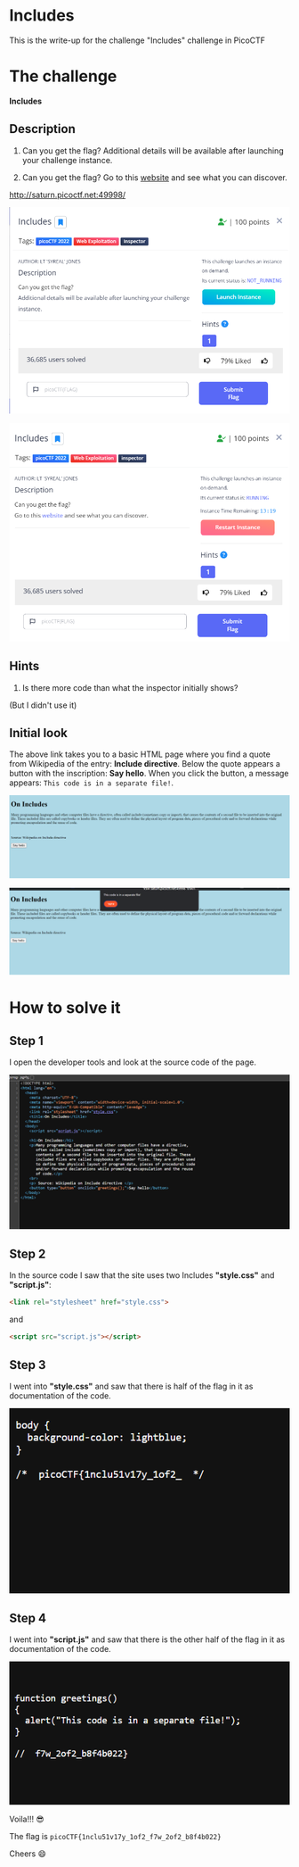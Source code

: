 # Includes

This is the write-up for the challenge "Includes" challenge in PicoCTF

# The challenge
**Includes**

## Description
1. Can you get the flag?
Additional details will be available after launching your challenge instance.

2. Can you get the flag?
Go to this [website](http://saturn.picoctf.net:49998/) and see what you can discover.

http://saturn.picoctf.net:49998/

![first look](./img/firstLook.png)

![running](./img/running.png)

## Hints
1. Is there more code than what the inspector initially shows?

(But I didn't use it)

## Initial look
The above link takes you to a basic HTML page where you find a quote from Wikipedia of the entry: **Include directive**.
Below the quote appears a button with the inscription: **Say hello**.
When you click the button, a message appears: `This code is in a separate file!`.

![initial page](./img/initial%20pge.png)

![after clicking](./img/afterClicking.png)

# How to solve it

## Step 1
I open the developer tools and look at the source code of the page.

![source code](./img/sourceCode.png)

## Step 2
In the source code I saw that the site uses two Includes **"style.css"** and **"script.js"**:
```html
<link rel="stylesheet" href="style.css">
```
and
```html
<script src="script.js"></script>
```

## Step 3
I went into **"style.css"** and saw that there is half of the flag in it as documentation of the code.

![half flag](./img/halfFlag.png)

## Step 4
I went into **"script.js"** and saw that there is the other half of the flag in it as documentation of the code.

![half flag 2](./img/halfFlag-2.png)

Voila!!! 😎

The flag is `picoCTF{1nclu51v17y_1of2_f7w_2of2_b8f4b022}`

Cheers 😄